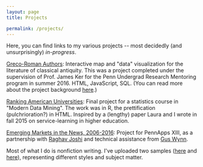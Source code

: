 ```yaml
---
layout: page
title: Projects

permalink: /projects/
---
```


Here, you can find links to my various projects -- most decidedly (and unsurprisingly) *in-progress*.

[Greco-Roman Authors](https://jtcohen6.github.io/greco-roman-authors/): Interactive map and "data" visualization for the literature of classical antiquity. This was a project completed under the supervision of Prof. James Ker for the Penn Undergrad Research Mentoring program in summer 2016. HTML, JavaScript, SQL. (You can read more about the project background [here](/projects/greco-roman-authors/background).)

[Ranking American Universities](/projects/ranking-us-universities): Final project for a statistics course in "Modern Data Mining". The work was in R, the prettification (pulchrioration?) in HTML. Inspired by a (lengthy) paper Laura and I wrote in fall 2015 on service-learning in higher education.

[Emerging Markets in the News, 2006-2016](http://devpost.com/software/emerging-markets-in-the-news-2006-2016): Project for PennApps XIII, as a partnership with [Raghav Joshi](https://raghavjoshi.firebaseapp.com/) and technical assistance from [Gus Wynn](http://guswynn.github.io/).

Most of what I do is nonfiction writing. I've uploaded two samples ([here](/2015/09/07/review-becoming-penn.html) and [here](/2015/10/26/versatile-virgil.html)), representing different styles and subject matter.
